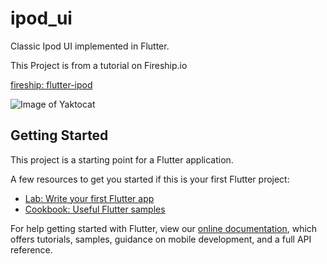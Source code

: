 # ipod_ui

Classic Ipod UI implemented in Flutter.

This Project is from a tutorial on Fireship.io

[fireship: flutter-ipod](https://fireship.io/lessons/flutter-ipod/)

![Image of Yaktocat](https://octodex.github.com/images/yaktocat.png)

## Getting Started

This project is a starting point for a Flutter application.

A few resources to get you started if this is your first Flutter project:

- [Lab: Write your first Flutter app](https://flutter.dev/docs/get-started/codelab)
- [Cookbook: Useful Flutter samples](https://flutter.dev/docs/cookbook)

For help getting started with Flutter, view our
[online documentation](https://flutter.dev/docs), which offers tutorials,
samples, guidance on mobile development, and a full API reference.
